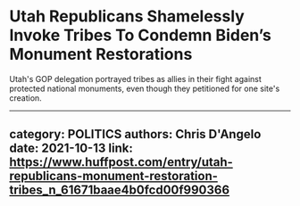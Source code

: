 # Utah Republicans Shamelessly Invoke Tribes To Condemn Biden’s Monument Restorations

Utah's GOP delegation portrayed tribes as allies in their fight against protected national monuments, even though they petitioned for one site's creation.

---
category: POLITICS
authors: Chris D'Angelo
date: 2021-10-13
link: https://www.huffpost.com/entry/utah-republicans-monument-restoration-tribes_n_61671baae4b0fcd00f990366
---
